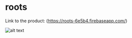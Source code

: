 # roots

Link to the product:
(https://roots-6e5b4.firebaseapp.com/)

![alt text](https://github.com/ziyanfeng/roots/blob/master/misc/UserFlowDiagram.png "User Flow Diagram")
